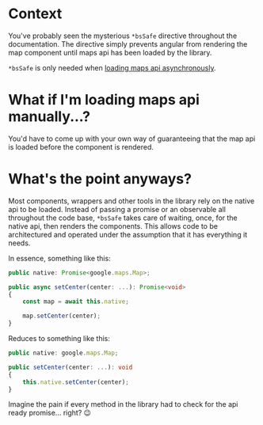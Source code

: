 # Context
You've probably seen the mysterious `*bsSafe` directive throughout the documentation. The directive simply prevents angular from rendering the map component until maps api has been loaded by the library.

`*bsSafe` is only needed when [loading maps api asynchronously](/Getting-Started/Auto-Async-Loading).

# What if I'm loading maps api manually...?
You'd have to come up with your own way of guaranteeing that the map api is loaded before the component is rendered.

# What's the point anyways?
Most components, wrappers and other tools in the library rely on the native api to be loaded.
Instead of passing a promise or an observable all throughout the code base, `*bsSafe` takes care of waiting, once, for the native api, then renders the components. This allows code to be architectured and operated under the assumption that it has everything it needs.

In essence, something like this:
```typescript
public native: Promise<google.maps.Map>;

public async setCenter(center: ...): Promise<void>
{
    const map = await this.native;

    map.setCenter(center);
}
```

Reduces to something like this:
```typescript
public native: google.maps.Map;

public setCenter(center: ...): void
{
    this.native.setCenter(center);
}
```

Imagine the pain if every method in the library had to check for the api ready promise... right? 😉